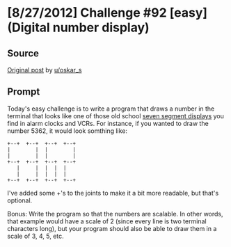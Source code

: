 # [8/27/2012] Challenge #92 [easy] (Digital number display)

## Source

[Original post](https://old.reddit.com/r/dailyprogrammer/comments/ywlvf/8272012_challenge_92_easy_digital_number_display/) by [u/oskar_s](https://old.reddit.com/user/oskar_s)

## Prompt

Today's easy challenge is to write a program that draws a number in the terminal that looks like one of those old school [seven segment displays](http://en.wikipedia.org/wiki/Seven-segment_display) you find in alarm clocks and VCRs. For instance, if you wanted to draw the number 5362, it would look somthing like:

    +--+  +--+  +--+  +--+
    |        |  |        |
    |        |  |        |
    +--+  +--+  +--+  +--+
       |     |  |  |  |
       |     |  |  |  |
    +--+  +--+  +--+  +--+

I've added some +'s to the joints to make it a bit more readable, but that's optional.

Bonus: Write the program so that the numbers are scalable. In other words, that example would have a scale of 2 (since every line is two terminal characters long), but your program should also be able to draw them in a scale of 3, 4, 5, etc.
